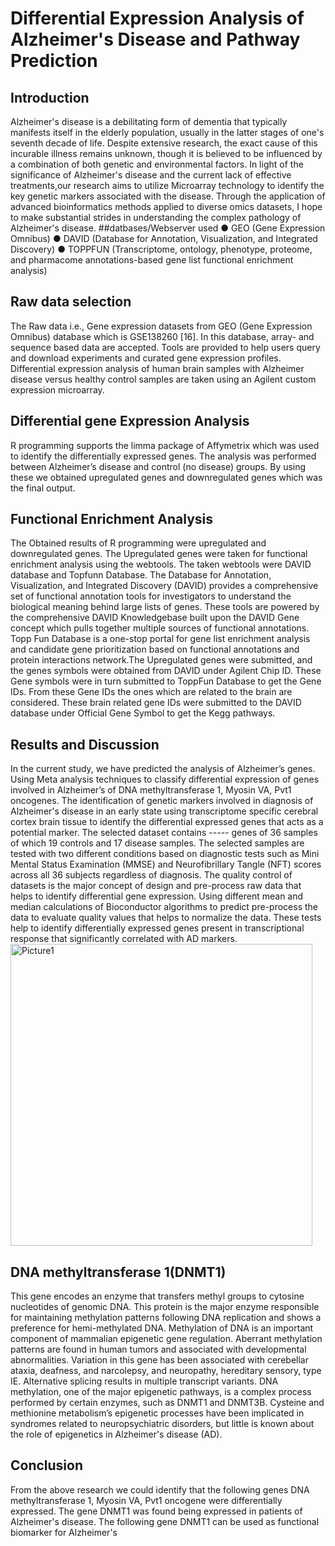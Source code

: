 # Differential Expression Analysis of Alzheimer's Disease and Pathway Prediction

## Introduction 

Alzheimer's disease is a debilitating form of dementia that typically manifests itself in the elderly population, usually in the latter stages of one's
seventh decade of life. Despite extensive research, the exact cause of this incurable illness remains unknown, though it is believed to be influenced by a
combination of both genetic and environmental factors. 
In light of the significance of Alzheimer's disease and the current lack of effective treatments,our research aims to utilize Microarray technology to
identify the key genetic markers associated with the disease. Through the application of advanced bioinformatics methods applied to diverse omics datasets,
I hope to make substantial strides in understanding the complex pathology of Alzheimer's disease.
##datbases/Webserver used
●	GEO (Gene Expression Omnibus)
●	DAVID (Database for Annotation, Visualization, and Integrated Discovery)
●	TOPPFUN (Transcriptome, ontology, phenotype, proteome, and pharmacome annotations-based gene list functional enrichment analysis)
## Raw data selection 
The Raw data i.e., Gene expression datasets from GEO (Gene Expression Omnibus) database which is GSE138260 [16]. In this database, array- and sequence
based data are accepted. Tools are provided to help users query and download experiments and curated gene expression profiles. Differential expression
analysis of human brain samples with Alzheimer disease versus healthy control samples are taken using an Agilent custom expression microarray.
## Differential gene Expression Analysis
R programming supports the limma package of Affymetrix which was used to identify the differentially expressed genes. The analysis was performed between
Alzheimer’s disease and control (no disease) groups. By using these we obtained upregulated genes and downregulated genes which was the final output.
## Functional Enrichment Analysis
The Obtained results of R programming were upregulated and downregulated genes. The Upregulated genes were taken for functional enrichment analysis using
the webtools. The taken webtools were DAVID database and Topfunn Database.
The Database for Annotation, Visualization, and Integrated Discovery (DAVID) provides a comprehensive set of functional annotation tools for investigators
to understand the biological meaning behind large lists of genes. These tools are powered by the comprehensive DAVID Knowledgebase built upon the DAVID
Gene concept which pulls together multiple sources of functional annotations.
Topp Fun Database is a one-stop portal for gene list enrichment analysis and candidate gene prioritization based on functional annotations and protein
interactions network.The Upregulated genes were submitted, and the genes symbols were obtained from DAVID under Agilent Chip ID. These Gene symbols were in
turn submitted to ToppFun Database to get the Gene IDs. From these Gene IDs the ones which are related to the brain are considered. These brain related
gene IDs were submitted to the DAVID database under Official Gene Symbol to get the Kegg pathways.
## Results and Discussion
In the current study, we have predicted the analysis of Alzheimer’s genes. Using Meta analysis techniques to classify differential expression of genes
involved in Alzheimer’s of DNA methyltransferase 1, Myosin VA, Pvt1 oncogenes. The identification of genetic markers involved in diagnosis of Alzheimer's
disease in an early state using transcriptome specific cerebral cortex brain tissue to identify the differential expressed genes that acts as a potential
marker. The selected dataset contains ----- genes of 36 samples of which 19 controls and 17 disease samples. The selected samples are tested with two
different conditions based on diagnostic tests such as Mini Mental Status Examination (MMSE) and Neurofibrillary Tangle (NFT) scores across all 36 subjects
regardless of diagnosis. The quality control of datasets is the major concept of design and pre-process raw data that helps to identify differential gene
expression. Using different mean and median calculations of Bioconductor algorithms to predict pre-process the data to evaluate quality values that helps
to normalize the data. These tests help to identify differentially expressed genes present in transcriptional response that significantly correlated with
AD markers. 
<img width="483" alt="Picture1" src="https://user-images.githubusercontent.com/124534401/218498308-5bc092d0-c000-4653-a882-7a26ff334c6a.png">

## DNA methyltransferase 1(DNMT1)
This gene encodes an enzyme that transfers methyl groups to cytosine nucleotides of genomic DNA. This protein is the major enzyme responsible for
maintaining methylation patterns following DNA replication and shows a preference for hemi-methylated DNA. Methylation of DNA is an important component of
mammalian epigenetic gene regulation. Aberrant methylation patterns are found in human tumors and associated with developmental abnormalities. Variation in
this gene has been associated with cerebellar ataxia, deafness, and narcolepsy, and neuropathy, hereditary sensory, type IE. Alternative splicing results
in multiple transcript variants.
DNA methylation, one of the major epigenetic pathways, is a complex process performed by certain enzymes, such as DNMT1 and DNMT3B. 
Cysteine and methionine metabolism’s epigenetic processes have been implicated in syndromes related to neuropsychiatric disorders, but little is known
about the role of epigenetics in Alzheimer's disease (AD).


## Conclusion
From the above research we could identify that the following genes DNA methyltransferase 1, Myosin VA, Pvt1 oncogene were differentially expressed. The
gene DNMT1 was found being expressed in patients of Alzheimer's disease. The following gene DNMT1 can be used as functional biomarker for Alzheimer's 
